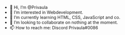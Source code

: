 - 👋 Hi, I’m @Privaula
- 👀 I’m interested in Webdevelopment.
- 🌱 I’m currently learning HTML, CSS, JavaScript and co.
- 💞️ I’m looking to collaborate on nothing at the moment.
- 📫 How to reach me: Discord Privaula#0086

<!---
Privaula/Privaula is a ✨ special ✨ repository because its `README.md` (this file) appears on your GitHub profile.
You can click the Preview link to take a look at your changes.
--->
